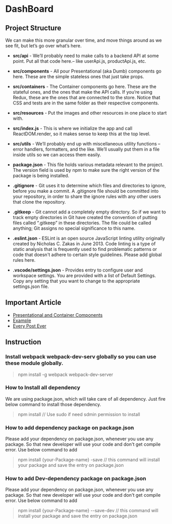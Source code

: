# DashBoard

## Project Structure

We can make this more granular over time, and move things around as we see fit, but let’s go over what’s here.

* **src/api** - We’ll probably need to make calls to a backend API at some point. Put all that code here.– like userApi.js, productApi.js, etc.

* **src/components** - All pour Presentational (aka Dumb) components go here. These are the simple stateless ones that just take props.

* **src/containers** - The Container components go here. These are the stateful ones, and the ones that make the API calls. If you’re using Redux, these are the ones that are connected to the store. Notice that CSS and tests are in the same folder as their respective components.

* **src/resources** - Put the images and other resources in one place to start with.

* **src/index.js** - This is where we initialize the app and call ReactDOM.render, so it makes sense to keep this at the top level.

* **src/utils** - We’ll probably end up with miscellaneous utility functions – error handlers, formatters, and the like. We’ll usually put them in a file inside utils so we can access them easily.

* **package.json** - This file holds various metadata relevant to the project. The version field is used by npm to make sure the right version of the package is being installed.

* **.gitignore** - Git uses it to determine which files and directories to ignore, before you make a commit. A .gitignore file should be committed into your repository, in order to share the ignore rules with any other users that clone the repository.

* **.gitkeep** - Git cannot add a completely empty directory. So if we want to track empty directories in Git have created the convention of putting files called “.gitkeep” in these directories. The file could be called anything; Git assigns no special significance to this name.

* **.eslint.json** - ESLint is an open source JavaScript linting utility originally created by Nicholas C. Zakas in June 2013. Code linting is a type of static analysis that is frequently used to find problematic patterns or code that doesn't adhere to certain style guidelines. Please add global rules here.

* **.vscode/settings.json** - Provides entry to configure user and workspace settings. You are provided with a list of Default Settings. Copy any setting that you want to change to the appropriate settings.json file.

## Important Article

 - [Presentational and Container Components](https://medium.com/@dan_abramov/smart-and-dumb-components-7ca2f9a7c7d0)
 - [Example](https://gist.github.com/chantastic/fc9e3853464dffdb1e3c)
 - [Every Post Ever](https://daveceddia.com/archives/)

## Instruction

### Install webpack webpack-dev-serv globally so you can use these module globally.
> npm install -g webpack webpack-dev-server

### How to Install all dependency
We are using package.json, which will take care of all dependency. Just fire below command to install those dependency.
> npm install // Use sudo if need sdmin permission to install

### How to add dependency package on package.json
Please add your dependency on package.json, whenever you use any package. So that new developer will use your code and don't get compile error. Use below command to add
> npm install {your-Package-name} -save // this command will install your package and save the entry on package.json

### How to add Dev-dependency package on package.json
Please add your dependency on package.json, whenever you use any package. So that new developer will use your code and don't get compile error. Use below command to add
> npm install {your-Package-name} --save-dev // this command will install your package and save the entry on  package.json
